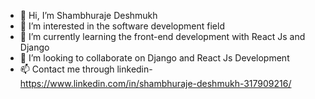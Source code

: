- 👋 Hi, I’m Shambhuraje Deshmukh
- 👀 I’m interested in the software development field
- 🌱 I’m currently learning the front-end development with React Js and Django
- 💞️ I’m looking to collaborate on Django and React Js Development
- 📫 Contact me through linkedin-https://www.linkedin.com/in/shambhuraje-deshmukh-317909216/

<!---
Shambhuraje19/Shambhuraje19 is a ✨ special ✨ repository because its `README.md` (this file) appears on your GitHub profile.
You can click the Preview link to take a look at your changes.
--->
